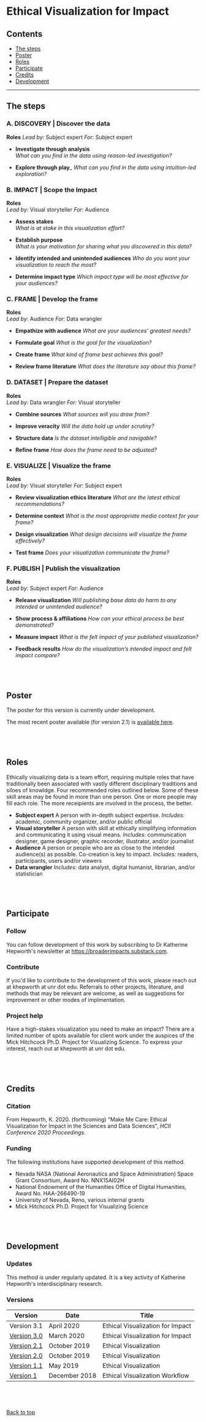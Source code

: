 # Ethical Visualization for Impact

## Contents

- [The steps](#the-steps)
- [Poster](#poster)
- [Roles](#roles)
- [Participate](#participate)
- [Credits](#credits)
- [Development](#development)

------------------------------

## The steps

### A. DISCOVERY | Discover the data

**Roles**
*Lead by:* Subject expert 
*For:* Subject expert

- **Investigate through analysis**\
    *What can you find in the data using reason-led investigation?*
    
    
- **Explore through play**_
    *What can you find in the data using intuition-led exploration?*


### B. IMPACT | Scope the Impact 

**Roles**  
*Lead by:* Visual storyteller
*For:* Audience

- **Assess stakes**<br>
    *What is at stake in this visualization effort?*


- **Establish purpose**  
    *What is your motivation for sharing what you discovered in this data?*


- **Identify intended and unintended audiences**
    *Who do you want your visualization to reach the most?*


- **Determine impact type**
    *Which impact type will be most effective for your audiences?*


### C. FRAME | Develop the frame

**Roles**  
*Lead by:* Audience
*For:* Data wrangler

- **Empathize with audience**
    *What are your audiences’ greatest needs?*
    
    
- **Formulate goal**
    *What is the goal for the visualization?*
    
    
- **Create frame**
    *What kind of frame best achieves this goal?*
    
    
- **Review frame literature**
    *What does the literature say about this frame?*

### D. DATASET | Prepare the dataset 

**Roles**  
*Lead by:* Data wrangler
*For:* Visual storyteller

- **Combine sources**
    *What sources will you draw from?*
    
    
- **Improve veracity**
    *Will the data hold up under scrutiny?*
    
    
- **Structure data**
    *Is the dataset intelligible and navigable?*
    
    
- **Refine frame**
    *How does the frame need to be adjusted?*

### E. VISUALIZE | Visualize the frame

**Roles**  
*Lead by:* Visual storyteller
*For:* Subject expert

- **Review visualization ethics literature**
    *What are the latest ethical recommendations?*
    
    
- **Determine context**
    *What is the most appropriate media context for your frame?*
    
    
- **Design visualization**
    *What design decisions will visualize the frame effectively?*
    
    
- **Test frame**
    *Does your visualization communicate the frame?*

### F. PUBLISH | Publish the visualization

**Roles**  
*Lead by:* Subject expert
*For:* Audience

- **Release visualization**
    *Will publishing base data do harm to any intended or unintended audience?*
    
    
- **Show process & affiliations**
    *How can your ethical process be best demonstrated?*
    
    
- **Measure impact**
    *What is the felt impact of your published visualization?*
 
 
- **Feedback results**
    *How do the visualization’s intended impact and felt impact compare?*
    
&nbsp;
-----------------------------

## Poster

The poster for this version is currently under development. 

The most recent poster available (for version 2.1) is [available here](/pdfs/ethical_visualization_poster_2_1.pdf).

&nbsp;
------------------------------

## Roles
Ethically visualizing data is a team effort, requiring multiple roles that have traditionally been associated with vastly different disciplinary traditions and siloes of knowldge. Four recommended roles outlined below. Some of these skill areas may be found in more than one person. One or more people may fill each role. The more receipients are involved in the process, the better. 

- **Subject expert**
  A person with in-depth subject expertise.
  *Includes:* academic, community organizer, and/or public official
- **Visual storyteller** 
  A person with skill at ethically simplifying information and communicating it using visual means.
  *Includes:* communication designer, game designer, graphic recorder, illustrator,  and/or journalist
- **Audience**
  A person or people who are as close to the intended audience(s) as possible. Co-creation is key to impact.
  *Includes:* readers, participants, users and/or viewers
- **Data wrangler**
  *Includes:* data analyst, digital humanist, librarian, and/or statistician

&nbsp;
-----------------------------

## Participate

### Follow
You can follow development of this work by subscribing to Dr Katherine Hepworth's newsletter at https://broaderimpacts.substack.com.

### Contribute
If you'd like to contribute to the development of this work, please reach out at khepworth at unr dot edu. Referrals to other projects, literature, and methods that may be relevant are welcome, as well as suggestions for improvement or other modes of implmentation. 

### Project help
Have a high-stakes visualization you need to make an impact? There are a limited number of spots available for client work under the auspices of the Mick Hitchcock Ph.D. Project for Visualizing Science. To express your interest, reach out at khepworth at unr dot edu.

&nbsp;
-----------------------------

## Credits

### Citation
From Hepworth, K. 2020. (forthcoming) "Make Me Care: Ethical Visualization for Impact in the Sciences and Data Sciences", *HCII Conference 2020 Proceedings*.

### Funding
The following institutions have supported development of this method.
- Nevada NASA (National Aeronautics and Space Administration) Space Grant Consortium, Award No. NNX15AI02H
- National Endowment of the Humanities Office of Digital Humanities, Award No. HAA-266490-19
- University of Nevada, Reno, various internal grants
- Mick Hitchcock Ph.D. Project for Visualizing Science

&nbsp;
-----------------------------

## Development

### Updates

This method is under regularly updated. It is a key activity of Katherine Hepworth's interdisciplinary research. 

### Versions

|Version    |Date   |Title   |
|---|---|---|
| Version 3.1 | April 2020  | Ethical Visualization for Impact  |
| [Version 3.0](../ethical_visualization_3_0.md) | March 2020  | Ethical Visualization for Impact  |
| [Version 2.1](../ethical_visualization_2_1.md) | October 2019  | Ethical Visualization  |
| [Version 2.0](../ethical_visualization_2_0.md)   | October 2019  | Ethical Visualization  |
| [Version 1.1](ethical_visualization_1_1.md)   | May 2019  | Ethical Visualization  |
| [Version 1](../ethical_visualization_1_0.md)   | December 2018  | Ethical Visualization Workflow  |

&nbsp;
-----------------------------
[Back to top](#ethical-visualization-for-impact)